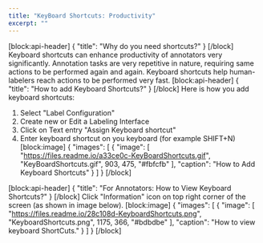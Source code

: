 ```yaml
---
title: "KeyBoard Shortcuts: Productivity"
excerpt: ""
---
```

[block:api-header]
{
  "title": "Why do you need shortcuts?"
}
[/block]
Keyboard shortcuts can enhance productivity of annotators very significantly. Annotation tasks are very repetitive in nature, requiring same actions to be performed again and again. Keyboard shortcuts help human-labelers reach actions to be performed very fast.
[block:api-header]
{
  "title": "How to add Keyboard Shortcuts?"
}
[/block]
Here is how you add keyboard shortcuts:
1. Select "Label Configuration"
2. Create new or Edit a Labeling Interface
3. Click on Text entry "Assign Keyboard shortcut"
4. Enter keyboard shortcut on you keyboard (for example SHIFT+N)
[block:image]
{
  "images": [
    {
      "image": [
        "https://files.readme.io/a33ce0c-KeyBoardShortcuts.gif",
        "KeyBoardShortcuts.gif",
        903,
        475,
        "#fbfcfb"
      ],
      "caption": "How to Add Keyboard Shortcuts"
    }
  ]
}
[/block]

[block:api-header]
{
  "title": "For Annotators: How to View Keyboard Shortcuts?"
}
[/block]
Click "Information" icon on top right corner of the screen (as shown in image below).
[block:image]
{
  "images": [
    {
      "image": [
        "https://files.readme.io/28c108d-KeyboardShortcuts.png",
        "KeyboardShortcuts.png",
        1175,
        366,
        "#bdbdbe"
      ],
      "caption": "How to view keyboard ShortCuts."
    }
  ]
}
[/block]